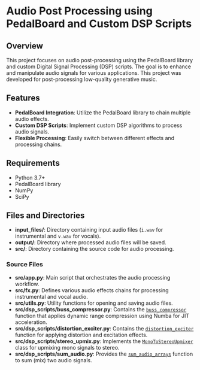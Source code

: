 # Audio Post Processing using PedalBoard and Custom DSP Scripts

## Overview
This project focuses on audio post-processing using the PedalBoard library and custom Digital Signal Processing (DSP) scripts. The goal is to enhance and manipulate audio signals for various applications. This project was developed for post-processing low-quality generative music.

## Features
- **PedalBoard Integration**: Utilize the PedalBoard library to chain multiple audio effects.
- **Custom DSP Scripts**: Implement custom DSP algorithms to process audio signals.
- **Flexible Processing**: Easily switch between different effects and processing chains.

## Requirements
- Python 3.7+
- PedalBoard library
- NumPy
- SciPy

## Files and Directories

- **input_files/**: Directory containing input audio files (`i.wav` for instrumental and `v.wav` for vocals).
- **output/**: Directory where processed audio files will be saved.
- **src/**: Directory containing the source code for audio processing.

### Source Files

- **src/app.py**: Main script that orchestrates the audio processing workflow.
- **src/fx.py**: Defines various audio effects chains for processing instrumental and vocal audio.
- **src/utils.py**: Utility functions for opening and saving audio files.
- **src/dsp_scripts/buss_compressor.py**: Contains the [`buss_compressor`](src/dsp_scripts/buss_compressor.py) function that applies dynamic range compression using Numba for JIT acceleration.
- **src/dsp_scripts/distortion_exciter.py**: Contains the [`distortion_exciter`](src/dsp_scripts/distortion_exciter.py) function for applying distortion and excitation effects.
- **src/dsp_scripts/stereo_upmix.py**: Implements the [`MonoToStereoUpmixer`](src/dsp_scripts/stereo_upmix.py) class for upmixing mono signals to stereo.
- **src/dsp_scripts/sum_audio.py**: Provides the [`sum_audio_arrays`](src/dsp_scripts/sum_audio.py) function to sum (mix) two audio signals.

